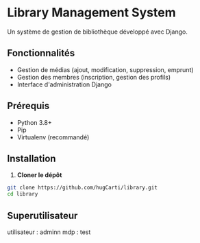 # Library Management System

Un système de gestion de bibliothèque développé avec Django.

## Fonctionnalités

- Gestion de médias (ajout, modification, suppression, emprunt)
- Gestion des membres (inscription, gestion des profils)
- Interface d'administration Django

## Prérequis

- Python 3.8+
- Pip
- Virtualenv (recommandé)

## Installation

1. **Cloner le dépôt**

```bash
git clone https://github.com/hugCarti/library.git
cd library
```
## Superutilisateur

utilisateur : adminn
mdp : test
